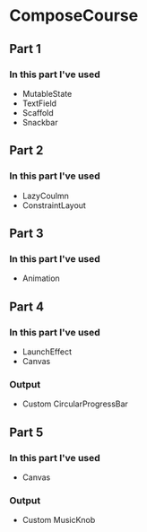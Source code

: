 # ComposeCourse

## Part 1
### In this part I've used
- MutableState
- TextField
- Scaffold
- Snackbar

## Part 2
### In this part I've used
- LazyCoulmn
- ConstraintLayout

## Part 3
### In this part I've used
- Animation

## Part 4
### In this part I've used
- LaunchEffect
- Canvas
### Output
- Custom CircularProgressBar

## Part 5
### In this part I've used
- Canvas
### Output
- Custom MusicKnob
